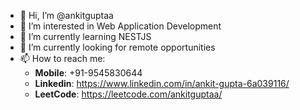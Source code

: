 - 👋 Hi, I’m @ankitguptaa
- 👀 I’m interested in Web Application Development
- 🌱 I’m currently learning NESTJS
- 💞️ I’m currently looking for remote opportunities
- 📫 How to reach me:
  * **Mobile**: +91-9545830644
  * **Linkedin**: https://www.linkedin.com/in/ankit-gupta-6a039116/
  * **LeetCode**: https://leetcode.com/ankitguptaa/
